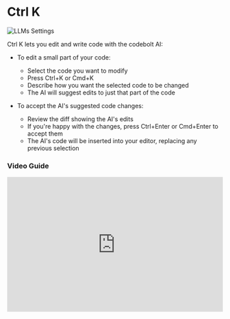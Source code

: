 # Ctrl K


![LLMs Settings](/img/llm-setting.png)

Ctrl K lets you edit and write code with the codebolt AI:

- To edit a small part of your code:

  - Select the code you want to modify
  - Press Ctrl+K or Cmd+K
  - Describe how you want the selected code to be changed
  - The AI will suggest edits to just that part of the code

- To accept the AI's suggested code changes:
  - Review the diff showing the AI's edits
  - If you're happy with the changes, press Ctrl+Enter or Cmd+Enter to accept them
  - The AI's code will be inserted into your editor, replacing any previous selection


### Video Guide

<iframe width="100%" height="315" src="https://www.youtube.com/embed/CPH93ADilaM?si=HzjXTzyzxx-n31fU" title="YouTube video player" frameborder="0" allow="accelerometer; autoplay; clipboard-write; encrypted-media; gyroscope; picture-in-picture; web-share" referrerpolicy="strict-origin-when-cross-origin" allowfullscreen></iframe>